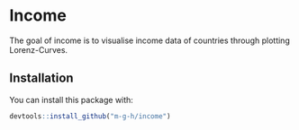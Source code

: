 
<!-- README.md is generated from README.Rmd. Please edit that file -->
Income
======

The goal of income is to visualise income data of countries through plotting Lorenz-Curves.

Installation
------------

You can install this package with:

``` r
devtools::install_github("m-g-h/income")
```
